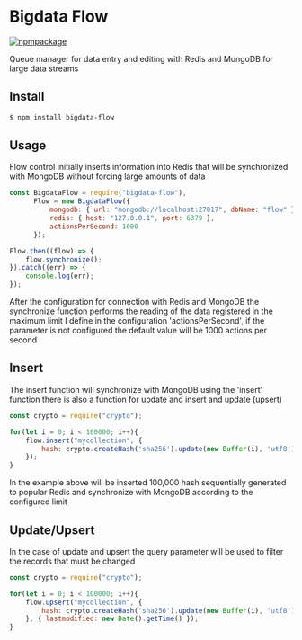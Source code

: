 # Bigdata Flow

[![npmpackage](https://nodei.co/npm/bigdata-flow.png?downloads=true&downloadRank=true&stars=true)](https://nodei.co/npm/bigdata-flow/)

Queue manager for data entry and editing with Redis and MongoDB for large data streams

## Install

```bash
$ npm install bigdata-flow
```

## Usage

Flow control initially inserts information into Redis that will be synchronized with MongoDB without forcing large amounts of data

```js
const BigdataFlow = require("bigdata-flow"),
      Flow = new BigdataFlow({
          mongodb: { url: "mongodb://localhost:27017", dbName: "flow" },
          redis: { host: "127.0.0.1", port: 6379 },
          actionsPerSecond: 1000
      });

Flow.then((flow) => {
    flow.synchronize();
}).catch((err) => {
    console.log(err);
});
```

After the configuration for connection with Redis and MongoDB the synchronize function performs the reading of the data registered in the maximum limit I define in the configuration 'actionsPerSecond', if the parameter is not configured the default value will be 1000 actions per second

## Insert

The insert function will synchronize with MongoDB using the 'insert' function there is also a function for update and insert and update (upsert)

```js
const crypto = require("crypto");

for(let i = 0; i < 100000; i++){
    flow.insert("mycollection", {
        hash: crypto.createHash('sha256').update(new Buffer(i), 'utf8').digest("hex")
    });
}
```

In the example above will be inserted 100,000 hash sequentially generated to popular Redis and synchronize with MongoDB according to the configured limit

## Update/Upsert

In the case of update and upsert the query parameter will be used to filter the records that must be changed

```js
const crypto = require("crypto");

for(let i = 0; i < 100000; i++){
    flow.upsert("mycollection", {
        hash: crypto.createHash('sha256').update(new Buffer(i), 'utf8').digest("hex")
    }, { lastmodified: new Date().getTime() });
}
```
